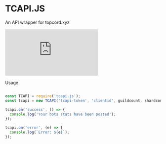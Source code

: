 # TCAPI.JS
An API wrapper for topcord.xyz

[![npm](https://img.shields.io/npm/v/tcapi.js?style=for-the-badge)](https://npmjs.com/package/tcapi.js)

Usage

```js

const TCAPI = require('tcapi.js');
const tcapi = new TCAPI('tcapi-token', 'clientid', guildcount, shardcount-optional);

tcapi.on('success', () => {
  console.log('Your bots stats have been posted');
});

tcapi.on('error', (e) => {
  console.log(`Error: ${e}`);
});

```
